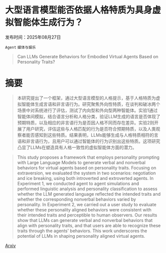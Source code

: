 # 大型语言模型能否依据人格特质为具身虚拟智能体生成行为？

发布时间：2025年08月27日

`Agent` `媒体与娱乐`

> Can LLMs Generate Behaviors for Embodied Virtual Agents Based on Personality Traits?

# 摘要

> 本研究提出了一个框架，通过大型语言模型的人格提示，基于人格特质为虚拟智能体生成言语和非言语行为。研究聚焦外向性特质，在谈判和破冰两个场景中对系统进行了评估，测试了内向型和外向型两种智能体。实验1通过智能体间模拟，结合语言分析和人格分类，验证LLM生成的语言是否体现了预期特质，以及相应的非言语行为是否因人格不同而存在差异。实验2则开展了用户研究，评估这些与人格匹配的行为是否符合预期特质，以及人类观察者能否感知到这些特质。结果表明，LLMs能够生成与人格特质相符的言语和非言语行为，且用户可以通过智能体的行为识别出这些特质。这项研究凸显了LLMs在塑造具有人格一致性的虚拟智能体方面的潜力。

> This study proposes a framework that employs personality prompting with Large Language Models to generate verbal and nonverbal behaviors for virtual agents based on personality traits. Focusing on extraversion, we evaluated the system in two scenarios: negotiation and ice breaking, using both introverted and extroverted agents. In Experiment 1, we conducted agent to agent simulations and performed linguistic analysis and personality classification to assess whether the LLM generated language reflected the intended traits and whether the corresponding nonverbal behaviors varied by personality. In Experiment 2, we carried out a user study to evaluate whether these personality aligned behaviors were consistent with their intended traits and perceptible to human observers. Our results show that LLMs can generate verbal and nonverbal behaviors that align with personality traits, and that users are able to recognize these traits through the agents' behaviors. This work underscores the potential of LLMs in shaping personality aligned virtual agents.

[Arxiv](https://arxiv.org/abs/2508.21087)